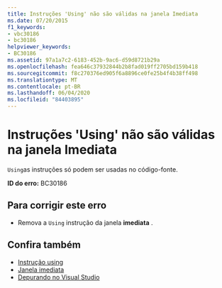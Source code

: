 ```yaml
---
title: Instruções 'Using' não são válidas na janela Imediata
ms.date: 07/20/2015
f1_keywords:
- vbc30186
- bc30186
helpviewer_keywords:
- BC30186
ms.assetid: 97a1a7c2-6183-452b-9ac6-d59d8721b29a
ms.openlocfilehash: fea646c37932844b2b8fad019ff2705bd159b418
ms.sourcegitcommit: f8c270376ed905f6a8896ce0fe25b4f4b38ff498
ms.translationtype: MT
ms.contentlocale: pt-BR
ms.lasthandoff: 06/04/2020
ms.locfileid: "84403895"
---
```

# <a name="using-statements-are-not-valid-in-the-immediate-window"></a>Instruções 'Using' não são válidas na janela Imediata
`Using`as instruções só podem ser usadas no código-fonte.  
  
 **ID do erro:** BC30186  
  
## <a name="to-correct-this-error"></a>Para corrigir este erro  
  
- Remova a `Using` instrução da janela **imediata** .  
  
## <a name="see-also"></a>Confira também

- [Instrução using](../language-reference/statements/using-statement.md)
- [Janela imediata](/visualstudio/ide/reference/immediate-window)
- [Depurando no Visual Studio](/visualstudio/debugger/debugger-feature-tour)
